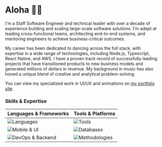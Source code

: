 # Aloha 🤙🏼

I'm a Staff Software Engineer and technical leader with over a decade of experience building and scaling large-scale software solutions. I'm adept at leading cross-functional teams, architecting end-to-end systems, and mentoring engineers to achieve business-critical outcomes.

My career has been dedicated to dancing across the full stack, with expertise in a wide range of technologies, including Node.js, Typescript, React Native, and AWS. I have a proven track record of successfully leading projects that have transitioned products to new business models and generated millions of dollars in revenue. My background in music has also honed a unique blend of creative and analytical problem-solving.

You can view my specialized work in UI/UX and animations on [my portfolio site](https://pstrum.github.io/portfolio/ui).

### Skills & Expertise

| **Languages & Frameworks**                                                                   | **Tools & Platforms** |
|:---------------------------------------------------------------------------------------------| :--------------------- |
| ![Languages](https://skillicons.dev/icons?i=ts,js,nodejs,react,angular,vue,rubyonrails)      | ![Tools](https://skillicons.dev/icons?i=aws,terraform,docker,github,githubactions,jest,sqlite,vscode,npm) |
| ![Mobile & UI](https://skillicons.dev/icons?i=html,css,sass,styledcomponents,threejs,svg,ps) | ![Databases](https://skillicons.dev/icons?i=mysql,postgres,mongodb,dynamodb) |
| ![DevOps & Backend](https://skillicons.dev/icons?i=git,github,express,graphql)               | ![Methodologies](https://skillicons.dev/icons?i=jira,confluence,agile,scrum) |

